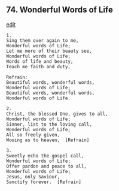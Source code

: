 
## 74.  Wonderful Words of Life
[edit](https://docs.google.com/document/d/1YQOXUKfyB0O_LdqoLxK4B7aDxIH1jdjM/edit?mode=html)



    1.
    Sing them over again to me,
    Wonderful words of Life;
    Let me more of their beauty see,
    Wonderful words of Life;
    Words of life and beauty, 
    Teach me faith and duty,

    Refrain:
    Beautiful words, wonderful words,
    Wonderful words of Life;
    Beautiful words, wonderful words,
    Wonderful words of Life.

    2.
    Christ, the blessed One, gives to all,
    Wonderful words of Life;
    Sinner, list to the loving call,
    Wonderful words of Life;
    All so freely given,
    Wooing as to heaven,  [Refrain]

    3.
    Sweetly echo the gospel call,
    Wonderful words of Life;
    Offer pardon and peace to all,
    Wonderful words of Life;
    Jesus, only Saviour,
    Sanctify forever.  [Refrain]
